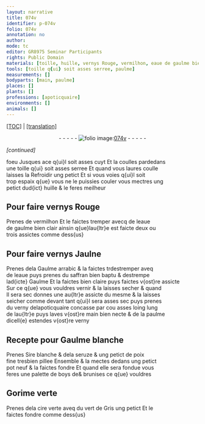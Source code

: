 ```yaml
---
layout: narrative
title: 074v
identifier: p-074v
folio: 074v
annotation: no
author:
mode: tc
editor: GR8975 Seminar Participants
rights: Public Domain
materials: [toille, huille, vernys Rouge, vermilhon, eaue de gaulme bien clair, vernys Jaulne, Gaulme arrabic, eaue, saffran bien baptu, Gaulme, verny, Sire blanche, seruze, poix, boys, Gorime, cire verte, vert de Gris]
tools: [toille q{ui} soit asses serree, paulme]
measurements: []
bodyparts: [main, paulme]
places: []
plants: []
professions: [apoticquaire]
environments: []
animals: []
---
```


<p><a href="{{ site.baseurl }}/diplomatic/">[TOC]</a> | <a href="{{ site.baseurl }}/texts/p-074v_tl/" target="_blank">[translation]</a></p><div class="folio" align="center">- - - - - <a href="http://gallica.bnf.fr/ark:/12148/btv1b10500001g/f154.image" target="_blank"><img src="https://cu-mkp.github.io/2017-workshop-edition/assets/photo-icon.png" alt="folio image: " style="display:inline-block; margin-bottom:-3px;"/>074v</a> - - - - - </div>  
 
*[continued]*
  
foeu Jusques ace q{ui}l soit asses cuyt Et la coulles pardedans<br/> une <span class="tl"><span class="m">toille</span> q{ui} soit asses serree</span> Et quand vous laures coulle<br/> laisses la Refroidir ung petict Et si vous voies q{ui}l soit<br/> trop espaix q{ue} vous ne le puissies couler vous mectres ung<br/> petict dud{ict} <span class="m">huille</span> & le feres meilheur
 
 
  

## Pour faire <span class="m">vernys Rouge</span>

 
Prenes de <span class="m">vermilhon</span> Et le faictes tremper avecq de l<span class="m">eaue<br/> de gaulme bien clair</span> ainsin q{ue}lau{ltr}e est faicte deux ou<br/> trois assictes comme dess{us} 
 
 
  

## Pour faire <span class="m">vernys Jaulne</span>

 
Prenes dela <span class="m">Gaulme arrabic</span> & la faictes <span class="del">tr</span>destremper aveq<br/> de l<span class="m">eaue</span> puys prenes du <span class="m">saffran bien baptu</span> & destrempe<br/> lad{icte} <span class="m">Gaulme</span> Et la faictes bien claire puys faictes v{ost}re assicte<br/> Sur ce q{ue} vous vouldres vernir & la laisses secher & quand<br/> Il sera sec donnes une au{ltr}e assicte du mesme & la laisses<br/> seicher comme devant tant q{ui}l sera asses sec puys prenes<br/> du <span class="m">verny</span> del<span class="pro">apoticquaire</span> concasse par cou asses loing lung<br/> de lau{ltr}e puys laves v{ost}re <span class="bp">main</span> bien necte & de la <span class="tl"><span class="bp">paulme</span></span><br/> dicell{e} estendes v{ost}re <span class="m">verny</span> 
 
 
  

## Recepte pour <span class="m">Gaulme</span> blanche

 
Prenes <span class="m">Sire blanche</span> & dela <span class="m">seruze</span> & ung petict de <span class="m">poix</span><br/> fine tresbien pillee Ensemble & la mectes dedans ung petict<br/> pot neuf & la faictes fondre Et quand elle sera fondue vous<br/> feres une palette de <span class="m">boys</span> <span class="del">de</span><span class="add">&</span> brunises ce q{ue} vouldres
 
 
  

## <span class="m">Gorime</span> verte

 
Prenes dela <span class="m">cire verte</span> aveq du <span class="m">vert de Gris</span> ung petict Et le<br/> faictes fondre comme dess{us} 
 
